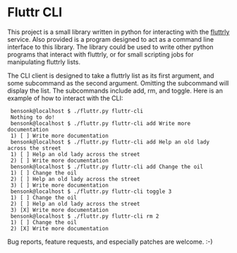 Fluttr CLI
==========

This project is a small library written in python for interacting with the
[fluttrly](http://fluttrly.com) service.  Also provided is a program
designed to act as a command line interface to this library.  The library could
be used to write other python programs that interact with fluttrly, or for
small scripting jobs for manipulating fluttrly lists.  

The CLI client is designed to take a fluttrly list as its first argument, and
some subcommand as the second argument.  Omitting the subcommand will display
the list.  The subcommands include add, rm, and toggle.  Here is an example of
how to interact with the CLI:

     bensonk@localhost $ ./fluttr.py fluttr-cli     
     Nothing to do!
     bensonk@localhost $ ./fluttr.py fluttr-cli add Write more documentation
     1) [ ] Write more documentation
     bensonk@localhost $ ./fluttr.py fluttr-cli add Help an old lady across the street
     1) [ ] Help an old lady across the street
     2) [ ] Write more documentation
     bensonk@localhost $ ./fluttr.py fluttr-cli add Change the oil
     1) [ ] Change the oil
     2) [ ] Help an old lady across the street
     3) [ ] Write more documentation
     bensonk@localhost $ ./fluttr.py fluttr-cli toggle 3
     1) [ ] Change the oil
     2) [ ] Help an old lady across the street
     3) [X] Write more documentation
     bensonk@localhost $ ./fluttr.py fluttr-cli rm 2
     1) [ ] Change the oil
     2) [X] Write more documentation

Bug reports, feature requests, and especially patches are welcome. :-)
